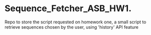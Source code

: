 #     Sequence_Fetcher_ASB_HW1.
Repo to store the script requested on homework one, a small script to retrieve sequences chosen by the user, using 'history' API feature
